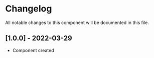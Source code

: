 # Changelog
All notable changes to this component will be documented in this file.

## [1.0.0] - 2022-03-29
- Component created

